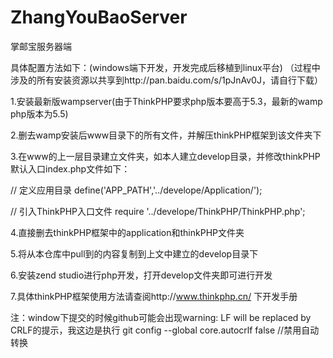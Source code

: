 # ZhangYouBaoServer
掌邮宝服务器端

具体配置方法如下：(windows端下开发，开发完成后移植到linux平台)
（过程中涉及的所有安装资源以共享到http://pan.baidu.com/s/1pJnAv0J，请自行下载）


1.安装最新版wampserver(由于ThinkPHP要求php版本要高于5.3，最新的wamp php版本为5.5)


2.删去wamp安装后www目录下的所有文件，并解压thinkPHP框架到该文件夹下


3.在www的上一层目录建立文件夹，如本人建立develop目录，并修改thinkPHP默认入口index.php文件如下：

// 定义应用目录
define('APP_PATH','../develope/Application/');

// 引入ThinkPHP入口文件
require '../develope/ThinkPHP/ThinkPHP.php';

4.直接删去thinkPHP框架中的application和thinkPHP文件夹

5.将从本仓库中pull到的内容复制到上文中建立的develop目录下

6.安装zend studio进行php开发，打开develop文件夹即可进行开发

7.具体thinkPHP框架使用方法请查阅http://www.thinkphp.cn/ 下开发手册

注：window下提交的时候github可能会出现warning: LF will be replaced by CRLF的提示，我这边是执行 git config --global core.autocrlf false  //禁用自动转换    